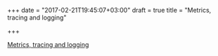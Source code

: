 +++
date = "2017-02-21T19:45:07+03:00"
draft = true
title = "Metrics, tracing and logging"

+++

<p><a href="http://peter.bourgon.org/blog/2017/02/21/metrics-tracing-and-logging.html">Metrics, tracing and logging</a></p>

